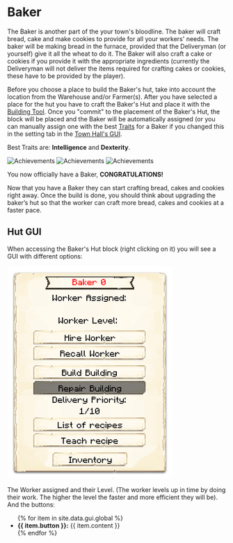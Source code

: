 # Baker

The Baker is another part of the your town's bloodline. The baker will craft bread, cake and make cookies to provide for all your workers' needs. The baker will be making bread in the furnace, provided that the Deliveryman (or yourself) give it all the wheat to do it. The Baker will also craft a cake or cookies if you provide it with the appropriate ingredients (currently the Deliveryman will not deliver the items required for crafting cakes or cookies, these have to be provided by the player). 

Before you choose a place to build the Baker's hut, take into account the location from the Warehouse and/or Farmer(s). After you have selected a place for the hut you have to craft the Baker's Hut and place it with the [Building Tool](../../).  Once you "commit" to the placement of the Baker's Hut, the block will be placed and the Baker will  be automatically assigned (or you can manually assign one with the best [Traits](../../) for a Baker if you changed this in the setting tab in the [Town Hall's GUI](../../).

Best Traits are: **Intelligence** and **Dexterity**.

<img src="../../assets/images/tutorial/baker_recipe.png" alt="Achievements"> <img src="../../assets/images/tutorial/baker_chest.png" alt="Achievements"> <img src="../../assets/images/tutorial/baker.png" alt="Achievements">

You now officially have a Baker, **CONGRATULATIONS!**

Now that you have a Baker they can start crafting bread, cakes and cookies right away. Once the build is done, you should think about upgrading the baker’s hut so that the worker can craft more bread, cakes and cookies at a faster pace. 

## Hut GUI

When accessing the Baker's Hut block (right clicking on it) you will see a GUI with different options:

<div class="row">
  <div class="col-sm-12 col-md">
    <img src="../../assets/images/gui/bakergui.png" class="img-fluid mx-auto" alt="Baker GUI">
  </div>
  <div class="col-sm-12 col-md">
    <p>The Worker assigned and their Level. (The worker levels up in time by doing their work. The higher the level the faster and more efficient they will be). And the buttons:</p>
    <ul>
      {% for item in site.data.gui.global %}
        <li><strong>{{ item.button }}:</strong> {{ item.content }}</li>
      {% endfor %}
    </ul>
  </div>
</div>
